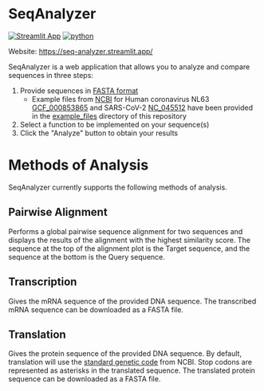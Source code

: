 # SeqAnalyzer

[![Streamlit App](https://static.streamlit.io/badges/streamlit_badge_black_white.svg)](https://seq-analyzer.streamlit.app/)
[![python](https://img.shields.io/badge/Python-3.10-3776AB.svg?style=flat&logo=python&logoColor=white)](https://www.python.org)

Website: https://seq-analyzer.streamlit.app/

SeqAnalyzer is a web application that allows you to analyze and compare sequences in three steps:

1. Provide sequences in [FASTA format](https://blast.ncbi.nlm.nih.gov/doc/blast-topics/)
   - Example files from [NCBI](https://www.ncbi.nlm.nih.gov/) for Human coronavirus NL63 [GCF_000853865](example_files/GCF_000853865.fna) and SARS-CoV-2 [NC_045512](example_files/NC_045512.fasta) have been provided in the [example_files](example_files) directory of this repository
2. Select a function to be implemented on your sequence(s)
3. Click the "Analyze" button to obtain your results

# Methods of Analysis

SeqAnalyzer currently supports the following methods of analysis.

## Pairwise Alignment

Performs a global pairwise sequence alignment for two sequences and displays the results of the alignment with the highest similarity score. The sequence at the top of the alignment plot is the Target sequence, and the sequence at the bottom is the Query sequence.

## Transcription

Gives the mRNA sequence of the provided DNA sequence. The transcribed mRNA sequence can be downloaded as a FASTA file.

## Translation

Gives the protein sequence of the provided DNA sequence. By default, translation will use the [standard genetic code](https://www.ncbi.nlm.nih.gov/Taxonomy/Utils/wprintgc.cgi#SG1) from NCBI. Stop codons are represented as asterisks in the translated sequence. The translated protein sequence can be downloaded as a FASTA file.
